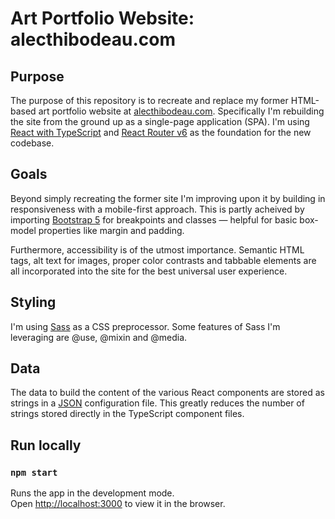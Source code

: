 # Art Portfolio Website: alecthibodeau.com

## Purpose

The purpose of this repository is to recreate and replace my former HTML-based art portfolio website at [alecthibodeau.com](https://alecthibodeau.com). Specifically I'm rebuilding the site from the ground up as a single-page application (SPA). I'm using [React with TypeScript](https://create-react-app.dev/docs/adding-typescript) and [React Router v6](https://reactrouter.com/) as the foundation for the new codebase.

## Goals

Beyond simply recreating the former site I'm improving upon it by building in responsiveness with a mobile-first approach. This is partly acheived by importing [Bootstrap 5](https://getbootstrap.com/docs/5.0/getting-started/introduction) for breakpoints and classes &mdash; helpful for basic box-model properties like margin and padding.

Furthermore, accessibility is of the utmost importance. Semantic HTML tags, alt text for images, proper color contrasts and tabbable elements are all incorporated into the site for the best universal user experience.

## Styling

I'm using [Sass](https://sass-lang.com) as a CSS preprocessor. Some features of Sass I'm leveraging are @use, @mixin and @media.

## Data

The data to build the content of the various React components are stored as strings in a [JSON](https://www.json.org/json-en.html) configuration file. This greatly reduces the number of strings stored directly in the TypeScript component files.

## Run locally

### `npm start`

Runs the app in the development mode.\
Open [http://localhost:3000](http://localhost:3000) to view it in the browser.
